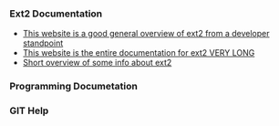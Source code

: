 ### Ext2 Documentation
- [This website is a good general overview of ext2 from a developer standpoint](https://wiki.osdev.org/Ext2)
- [This website is the entire documentation for ext2 VERY LONG](https://www.nongnu.org/ext2-doc/ext2.html)
- [Short overview of some info about ext2](http://www.science.unitn.it/~fiorella/guidelinux/tlk/node95.html)

### Programming Documetation

### GIT Help
